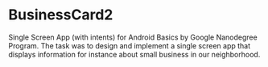 # BusinessCard2
Single Screen App (with intents) for Android Basics by Google Nanodegree Program. The task was to design and implement a single screen app that displays information for instance about small business in our neighborhood.
